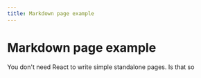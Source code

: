```yaml
---
title: Markdown page example
---
```


# Markdown page example

You don't need React to write simple standalone pages.
Is that so